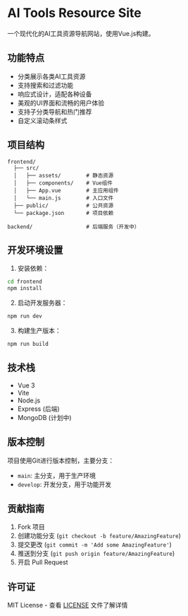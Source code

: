 # AI Tools Resource Site

一个现代化的AI工具资源导航网站，使用Vue.js构建。

## 功能特点

- 分类展示各类AI工具资源
- 支持搜索和过滤功能
- 响应式设计，适配各种设备
- 美观的UI界面和流畅的用户体验
- 支持子分类导航和热门推荐
- 自定义滚动条样式

## 项目结构

```
frontend/
  ├── src/
  │   ├── assets/        # 静态资源
  │   ├── components/    # Vue组件
  │   ├── App.vue        # 主应用组件
  │   └── main.js        # 入口文件
  ├── public/            # 公共资源
  └── package.json       # 项目依赖

backend/                 # 后端服务（开发中）
```

## 开发环境设置

1. 安装依赖：
```bash
cd frontend
npm install
```

2. 启动开发服务器：
```bash
npm run dev
```

3. 构建生产版本：
```bash
npm run build
```

## 技术栈

- Vue 3
- Vite
- Node.js
- Express (后端)
- MongoDB (计划中)

## 版本控制

项目使用Git进行版本控制，主要分支：

- `main`: 主分支，用于生产环境
- `develop`: 开发分支，用于功能开发

## 贡献指南

1. Fork 项目
2. 创建功能分支 (`git checkout -b feature/AmazingFeature`)
3. 提交更改 (`git commit -m 'Add some AmazingFeature'`)
4. 推送到分支 (`git push origin feature/AmazingFeature`)
5. 开启 Pull Request

## 许可证

MIT License - 查看 [LICENSE](LICENSE) 文件了解详情 